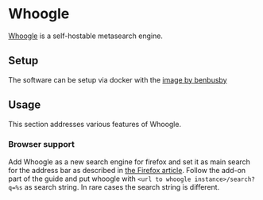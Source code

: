 # Whoogle

[Whoogle](https://github.com/benbusby/whoogle-search) is a self-hostable
metasearch engine.

## Setup

The software can be setup via docker with the
[image by benbusby](./docker-images/benbusby_-_whoogle-search.md)

## Usage

This section addresses various features of Whoogle.

### Browser support

Add Whoogle as a new search engine for firefox and set it as main search for the
address bar as described in [the Firefox article](./firefox.md).
Follow the add-on part of the guide and put whoogle with
`<url to whoogle instance>/search?q=%s` as search string.
In rare cases the search string is different.
